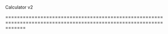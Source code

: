 Calculator v2

===================================================================================================================
